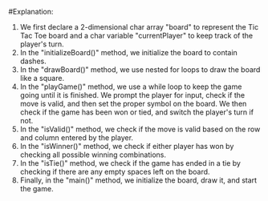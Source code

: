 #Explanation:

1. We first declare a 2-dimensional char array "board" to represent the Tic Tac Toe board and a char variable "currentPlayer" to keep track of the player's turn.
2. In the "initializeBoard()" method, we initialize the board to contain dashes.
3. In the "drawBoard()" method, we use nested for loops to draw the board like a square.
4. In the "playGame()" method, we use a while loop to keep the game going until it is finished. We prompt the player for input, check if the move is valid, and then set the proper symbol on the board. We then check if the game has been won or tied, and switch the player's turn if not.
5. In the "isValid()" method, we check if the move is valid based on the row and column entered by the player.
6. In the "isWinner()" method, we check if either player has won by checking all possible winning combinations.
7. In the "isTie()" method, we check if the game has ended in a tie by checking if there are any empty spaces left on the board.
8. Finally, in the "main()" method, we initialize the board, draw it, and start the game.
